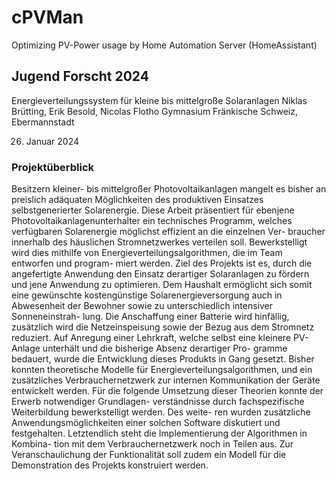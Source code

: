 # cPVMan

Optimizing PV-Power usage by Home Automation Server (HomeAssistant)

## Jugend Forscht 2024

Energieverteilungssystem für kleine bis mittelgroße Solaranlagen
Niklas Brütting, Erik Besold, Nicolas Flotho
Gymnasium Fränkische Schweiz, Ebermannstadt

26. Januar 2024

### Projektüberblick

Besitzern kleiner- bis mittelgroßer Photovoltaikanlagen mangelt es bisher an preislich
adäquaten Möglichkeiten des produktiven Einsatzes selbstgenerierter Solarenergie.
Diese Arbeit präsentiert für ebenjene Photovoltaikanlagenunterhalter ein technisches
Programm, welches verfügbaren Solarenergie möglichst effizient an die einzelnen Ver-
braucher innerhalb des häuslichen Stromnetzwerkes verteilen soll. Bewerkstelligt wird
dies mithilfe von Energieverteilungsalgorithmen, die im Team entworfen und program-
miert werden. Ziel des Projekts ist es, durch die angefertigte Anwendung den Einsatz
derartiger Solaranlagen zu fördern und jene Anwendung zu optimieren. Dem Haushalt
ermöglicht sich somit eine gewünschte kostengünstige Solarenergieversorgung auch
in Abwesenheit der Bewohner sowie zu unterschiedlich intensiver Sonneneinstrah-
lung. Die Anschaffung einer Batterie wird hinfällig, zusätzlich wird die Netzeinspeisung
sowie der Bezug aus dem Stromnetz reduziert. Auf Anregung einer Lehrkraft, welche
selbst eine kleinere PV-Anlage unterhält und die bisherige Absenz derartiger Pro-
gramme bedauert, wurde die Entwicklung dieses Produkts in Gang gesetzt. Bisher
konnten theoretische Modelle für Energieverteilungsalgorithmen, und ein zusätzliches
Verbrauchernetzwerk zur internen Kommunikation der Geräte entwickelt werden. Für
die folgende Umsetzung dieser Theorien konnte der Erwerb notwendiger Grundlagen-
verständnisse durch fachspezifische Weiterbildung bewerkstelligt werden. Des weite-
ren wurden zusätzliche Anwendungsmöglichkeiten einer solchen Software diskutiert
und festgehalten. Letztendlich steht die Implementierung der Algorithmen in Kombina-
tion mit dem Verbrauchernetzwerk noch in Teilen aus. Zur Veranschaulichung der
Funktionalität soll zudem ein Modell für die Demonstration des Projekts konstruiert
werden.
